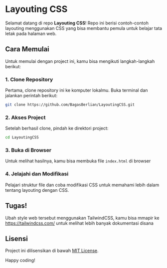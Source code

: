 
# Layouting CSS

Selamat datang di repo **Layouting CSS**! Repo ini berisi contoh-contoh layouting menggunakan CSS yang bisa membantu pemula untuk belajar tata letak pada halaman web.

## Cara Memulai

Untuk memulai dengan project ini, kamu bisa mengikuti langkah-langkah berikut:

### 1. Clone Repository
Pertama, clone repository ini ke komputer lokalmu. Buka terminal dan jalankan perintah berikut:

```bash
git clone https://github.com/BagasBerlian/LayoutingCSS.git
```

### 2. Akses Project
Setelah berhasil clone, pindah ke direktori project:

```bash
cd LayoutingCSS
```

### 3. Buka di Browser
Untuk melihat hasilnya, kamu bisa membuka file `index.html` di browser

### 4. Jelajahi dan Modifikasi
Pelajari struktur file dan coba modifikasi CSS untuk memahami lebih dalam tentang layouting dengan CSS.

## Tugas!
Ubah style web tersebut menggunakan TailwindCSS, kamu bisa mmapir ke https://tailwindcss.com/ untuk melihat lebih banyak dokumentasi disana 

## Lisensi
Project ini dilisensikan di bawah [MIT License](LICENSE).

Happy coding!
